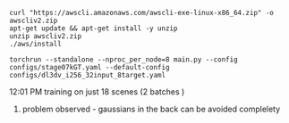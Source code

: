 
```
curl "https://awscli.amazonaws.com/awscli-exe-linux-x86_64.zip" -o awscliv2.zip
apt-get update && apt-get install -y unzip
unzip awscliv2.zip
./aws/install
```
```
torchrun --standalone --nproc_per_node=8 main.py --config configs/stage07kGT.yaml --default-config configs/dl3dv_i256_32input_8target.yaml
```


12:01 PM training on just 18 scenes (2 batches )

1. problem observed - gaussians in the back can be avoided complelety



